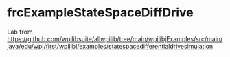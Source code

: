 # frcExampleStateSpaceDiffDrive
Lab from https://github.com/wpilibsuite/allwpilib/tree/main/wpilibjExamples/src/main/java/edu/wpi/first/wpilibj/examples/statespacedifferentialdrivesimulation
